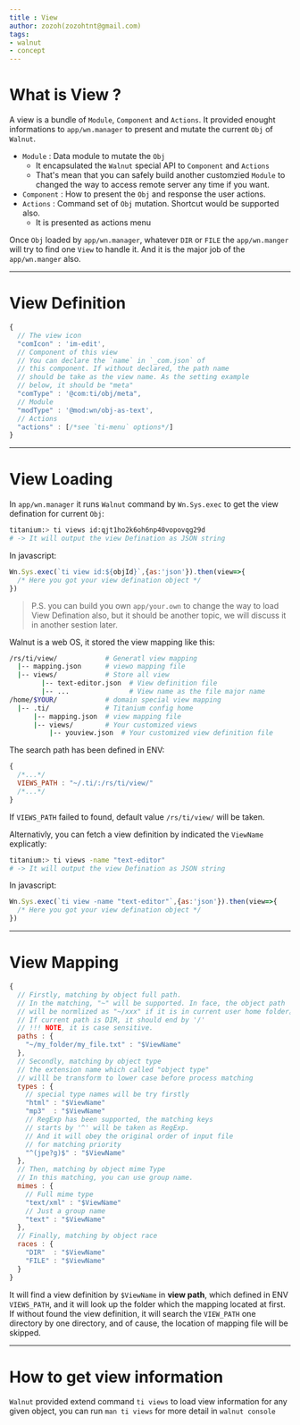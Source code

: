 ```yaml
---
title : View
author: zozoh(zozohtnt@gmail.com)
tags:
- walnut
- concept
---
```


# What is View ?

A view is a bundle of `Module`, `Component` and `Actions`.
It provided enought informations to `app/wn.manager` to present and
mutate the current `Obj` of `Walnut`.

- `Module` : Data module to mutate the `Obj`
  - It encapsulated the `Walnut` special API to `Component` and `Actions`
  - That's mean that you can safely build another customzied `Module` to changed the way to access remote server any time if you want.
- `Component` : How to present the `Obj` and response the user actions.
- `Actions` : Command set of `Obj` mutation. Shortcut would be supported also.
  - It is presented as actions menu

Once `Obj` loaded by `app/wn.manager`, whatever `DIR` or `FILE` the `app/wn.manger` will try to find one `View` to handle it. And it is the major job of the `app/wn.manger` also.

-------------------------------------------------
# View Definition

```js
{
  // The view icon
  "comIcon" : 'im-edit',
  // Component of this view
  // You can declare the `name` in `_com.json` of 
  // this component. If without declared, the path name
  // should be take as the view name. As the setting example
  // below, it should be "meta"
  "comType" : '@com:ti/obj/meta",
  // Module
  "modType" : '@mod:wn/obj-as-text',
  // Actions
  "actions" : [/*see `ti-menu` options*/]
}
```

-------------------------------------------------
# View Loading

In `app/wn.manager` it runs `Walnut` command by `Wn.Sys.exec` to
get the view defination for current `Obj`: 

```bash
titanium:> ti views id:qjt1ho2k6oh6np40vopovqg29d
# -> It will output the view Defination as JSON string
```

In javascript:

```js
Wn.Sys.exec(`ti view id:${objId}`,{as:'json'}).then(view=>{
  /* Here you got your view defination object */
})
```

> P.S.  you can  build you own `app/your.own` to change the way to load View Defination also, but it should be another topic, we will discuss it in another sestion later.

Walnut is a web OS, it stored the view mapping like this:

```bash
/rs/ti/view/            # Generatl view mapping
  |-- mapping.json      # viewo mapping file
  |-- views/            # Store all view
  		|-- text-editor.json  # View definition file
  		|-- ...               # View name as the file major name
/home/$YOUR/            # domain special view mapping
  |-- .ti/              # Titanium config home
      |-- mapping.json  # view mapping file
      |-- views/        # Your customized views
      	  |-- youview.json  # Your customized view definition file
```

The search path has been defined in ENV:

```js
{
  /*...*/
  VIEWS_PATH : "~/.ti/:/rs/ti/view/"
  /*...*/
}
```

If `VIEWS_PATH` failed to found, default value `/rs/ti/view/` will be taken.

Alternativly, you can fetch a view definition by indicated the `ViewName` explicatly:

```bash
titanium:> ti views -name "text-editor"
# -> It will output the view Defination as JSON string
```

In javascript:

```js
Wn.Sys.exec(`ti view -name "text-editor"`,{as:'json'}).then(view=>{
  /* Here you got your view defination object */
})
```

-------------------------------------------------
# View Mapping

```js
{
  // Firstly, matching by object full path.
  // In the matching, "~" will be supported. In face, the object path
  // will be normlized as "~/xxx" if it is in current user home folder。
  // If current path is DIR, it should end by '/'
  // !!! NOTE, it is case sensitive.
  paths : {
    "~/my_folder/my_file.txt" : "$ViewName"
  },
  // Secondly, matching by object type
  // the extension name which called "object type"
  // willl be transform to lower case before process matching
  types : {
    // special type names will be try firstly
    "html" : "$ViewName"
    "mp3"  : "$ViewName"
    // RegExp has been supported, the matching keys
    // starts by '^' will be taken as RegExp.
    // And it will obey the original order of input file 
    // for matching priority
    "^(jpe?g)$" : "$ViewName"
  },
  // Then, matching by object mime Type
  // In this matching, you can use group name.
  mimes : {
    // Full mime type
    "text/xml" : "$ViewName"
    // Just a group name
    "text" : "$ViewName"
  },
  // Finally, matching by object race
  races : {
    "DIR"  : "$ViewName"
    "FILE" : "$ViewName"
  }
}
```
It will find a view definition by `$ViewName` in **view path**, which defined in ENV `VIEWS_PATH`, and it will look up the folder which the mapping located at first. If without found the view definition, it will search the `VIEW_PATH` one directory by one directory, and of cause, the location of mapping file will be skipped.

-------------------------------------------------
# How to get view information

`Walnut` provided extend command `ti views` to load view information for any given object, you can run `man ti views` for more detail in `walnut console`